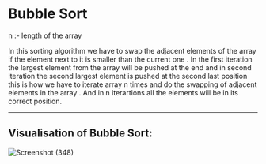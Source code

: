 # Bubble Sort

n :- length of the array

In this sorting algorithm we have to swap the adjacent elements of the array if the element next to it is smaller than the current one .
In the first iteration the largest element from the array will be pushed at the end and in second iteration the second largest element is pushed at the second last position this is how we have to iterate array n times and do the swapping of adjacent elements in the array . And in n iterartions all the elements will be in its correct position.

-----------------------------
Visualisation of Bubble Sort:
------------------------------

![Screenshot (348)](https://github.com/Swetathakare/DSA-Java-Questions/assets/143093330/8cc73852-d670-4cb9-a667-5bdec2e8cd4b)
